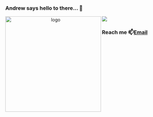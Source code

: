 ### Andrew says hello to there... 👋

<p align="center">
  <img width="300" align="left" alt="logo" src="https://octodex.github.com/images/daftpunktocat-guy.gif"/>
</p>

<p align="left">
<img align="center" src="https://github-readme-stats.vercel.app/api?username=andrewlee1807&show_icons=true&theme=default">
</p>


### Reach me 📫[Email](mailto:andrewlee1807@gmail.com)


<!--
**andrewlee1807/andrewlee1807** is a ✨ _special_ ✨ repository because its `README.md` (this file) appears on your GitHub profile.

Here are some ideas to get you started:

- 🔭 I’m currently working on ...
- 🌱 I’m currently learning ...
- 👯 I’m looking to collaborate on ...
- 🤔 I’m looking for help with ...
- 💬 Ask me about ...
- 📫 How to reach me: ...
- 😄 Pronouns: ...
- ⚡ Fun fact: ...
-->
